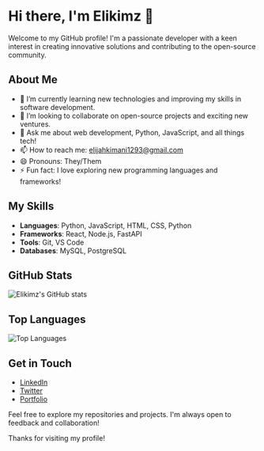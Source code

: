 # Hi there, I'm Elikimz 👋

Welcome to my GitHub profile! I'm a passionate developer with a keen interest in creating innovative solutions and contributing to the open-source community.

## About Me

- 🌱 I’m currently learning new technologies and improving my skills in software development.
- 👯 I’m looking to collaborate on open-source projects and exciting new ventures.
- 💬 Ask me about web development, Python, JavaScript, and all things tech!
- 📫 How to reach me: [elijahkimani1293@gmail.com](mailto:email@example.com)
- 😄 Pronouns: They/Them
- ⚡ Fun fact: I love exploring new programming languages and frameworks!

## My Skills

- **Languages**: Python, JavaScript, HTML, CSS, Python
- **Frameworks**: React, Node.js, FastAPI
- **Tools**: Git, VS Code
- **Databases**: MySQL, PostgreSQL

## GitHub Stats

![Elikimz's GitHub stats](https://github-readme-stats.vercel.app/api?username=elikimz&show_icons=true&theme=radical)

## Top Languages

![Top Languages](https://github-readme-stats.vercel.app/api/top-langs/?username=elikimz&layout=compact&theme=radical)

## Get in Touch

- [LinkedIn](https://www.linkedin.com/in/elikimz/)
- [Twitter](https://twitter.com/elikimz)
- [Portfolio](https://www.elikimz.dev)

Feel free to explore my repositories and projects. I'm always open to feedback and collaboration!

Thanks for visiting my profile!
